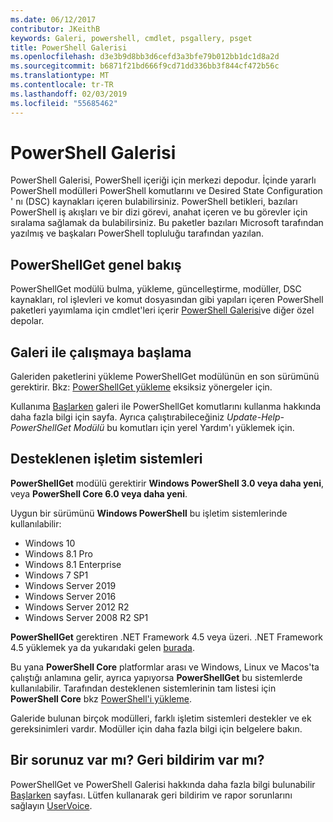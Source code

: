 ```yaml
---
ms.date: 06/12/2017
contributor: JKeithB
keywords: Galeri, powershell, cmdlet, psgallery, psget
title: PowerShell Galerisi
ms.openlocfilehash: d3e3b9d8bb3d6cefd3a3bfe79b012bb1dc1d8a2d
ms.sourcegitcommit: b6871f21bd666f9cd71dd336bb3f844cf472b56c
ms.translationtype: MT
ms.contentlocale: tr-TR
ms.lasthandoff: 02/03/2019
ms.locfileid: "55685462"
---
```

# <a name="the-powershell-gallery"></a>PowerShell Galerisi

PowerShell Galerisi, PowerShell içeriği için merkezi depodur. İçinde yararlı PowerShell modülleri PowerShell komutlarını ve Desired State Configuration ' nı (DSC) kaynakları içeren bulabilirsiniz.
PowerShell betikleri, bazıları PowerShell iş akışları ve bir dizi görevi, anahat içeren ve bu görevler için sıralama sağlamak da bulabilirsiniz. Bu paketler bazıları Microsoft tarafından yazılmış ve başkaları PowerShell topluluğu tarafından yazılan.

## <a name="powershellget-overview"></a>PowerShellGet genel bakış

PowerShellGet modülü bulma, yükleme, güncelleştirme, modüller, DSC kaynakları, rol işlevleri ve komut dosyasından gibi yapıları içeren PowerShell paketleri yayımlama için cmdlet'leri içerir [PowerShell Galerisi](https://www.PowerShellGallery.com)ve diğer özel depolar.

## <a name="getting-started-with-the-gallery"></a>Galeri ile çalışmaya başlama

Galeriden paketlerini yükleme PowerShellGet modülünün en son sürümünü gerektirir.
Bkz: [PowerShellGet yükleme](installing-psget.md) eksiksiz yönergeler için.

Kullanıma [Başlarken](getting-started.md) galeri ile PowerShellGet komutlarını kullanma hakkında daha fazla bilgi için sayfa. Ayrıca çalıştırabileceğiniz *Update-Help-PowerShellGet Modülü* bu komutları için yerel Yardım'ı yüklemek için.

## <a name="supported-operating-systems"></a>Desteklenen işletim sistemleri

**PowerShellGet** modülü gerektirir **Windows PowerShell 3.0 veya daha yeni**, veya **PowerShell Core 6.0 veya daha yeni**.

Uygun bir sürümünü **Windows PowerShell** bu işletim sistemlerinde kullanılabilir:

- Windows 10
- Windows 8.1 Pro
- Windows 8.1 Enterprise
- Windows 7 SP1
- Windows Server 2019
- Windows Server 2016
- Windows Server 2012 R2
- Windows Server 2008 R2 SP1

**PowerShellGet** gerektiren .NET Framework 4.5 veya üzeri. .NET Framework 4.5 yüklemek ya da yukarıdaki gelen [burada](https://msdn.microsoft.com/library/5a4x27ek.aspx).

Bu yana **PowerShell Core** platformlar arası ve Windows, Linux ve Macos'ta çalıştığı anlamına gelir, ayrıca yapıyorsa **PowerShellGet** bu sistemlerde kullanılabilir. Tarafından desteklenen sistemlerinin tam listesi için **PowerShell Core** bkz [PowerShell'i yükleme](/powershell/scripting/setup/installing-powershell).

Galeride bulunan birçok modülleri, farklı işletim sistemleri destekler ve ek gereksinimleri vardır. Modüller için daha fazla bilgi için belgelere bakın.

## <a name="got-a-question-have-feedback"></a>Bir sorunuz var mı? Geri bildirim var mı?

PowerShellGet ve PowerShell Galerisi hakkında daha fazla bilgi bulunabilir [Başlarken](getting-started.md) sayfası. Lütfen kullanarak geri bildirim ve rapor sorunlarını sağlayın [UserVoice](http://windowsserver.uservoice.com/forums/301869-powershell).
